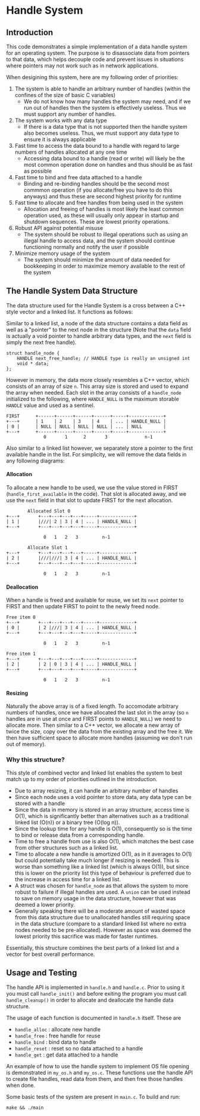 # Handle System

## Introduction

This code demonstrates a simple implementation of a data handle system for an operating system. The purpose is to disassociate data from pointers to that data, which helps decouple code and prevent issues in situations where pointers may not work such as in network applications.

When desigining this system, here are my following order of priorities:
1. The system is able to handle an arbitrary number of handles (within the confines of the size of basic C variables)
   - We do not know how many handles the system may need, and if we run out of handles then the system is effectively useless. Thus we must support any number of handles.
2. The system works with any data type
   - If there is a data type that is not supported then the handle system also becomes useless. Thus, we must support any data type to ensure it is always applicable
3. Fast time to access the data bound to a handle with regard to large numbers of handles allocated at any one time
   - Accessing data bound to a handle (read or write) will likely be the most common operation done on handles and thus should be as fast as possible
4. Fast time to bind and free data attached to a handle
   - Binding and re-binding handles should be the second most commmon operation (if you allocate/free you have to do this anyways) and thus these are second highest priority for runtime
5. Fast time to allocate and free handles from being used in the system
   - Allocation and freeing of handles is most likely the least common operation used, as these will usually only appear in startup and shutdown sequences. These are lowest priority operations.
6. Robust API against potential misuse
   - The system should be robust to illegal operations such as using an illegal handle to access data, and the system should continue functioning normally and notify the user if possible
7. Minimize memory usage of the system
   - The system should minimize the amount of data needed for bookkeeping in order to maximize memory available to the rest of the system

## The Handle System Data Structure

The data structure used for the Handle System is a cross between a C++ style vector and a linked list. It functions as follows:

Similar to a linked list, a node of the data structure contains a data field as well as a "pointer" to the next node in the structure (Note that the `data` field is actually a void pointer to handle arbitrary data types, and the `next` field is simply the next free handle).
```
struct handle_node {
    HANDLE next_free_handle; // HANDLE type is really an unsigned int
    void * data;
};
```

However in memory, the data more closely resembles a C++ vector, which consists of an array of size `n`. This array size is stored and used to expand the array when needed. Each slot in the array consists of a `handle_node` initialized to the following, where `HANDLE_NULL` is the maximum storable `HANDLE` value and used as a sentinel.

```
FIRST      +------+------+------+------+-----+-------------+
+---+      | 1    | 2    | 3    | 4    | ... | HANDLE_NULL |
| 0 |      | NULL | NULL | NULL | NULL | ... | NULL        |
+---+      +------+------+------+------+-----+-------------+
              0       1      2       3              n-1
```

Also similar to a linked list however, we separately store a pointer to the first available handle in the list.
For simplicity, we will remove the data fields in any following diagrams:

#### Allocation
To allocate a new handle to be used, we use the value stored in FIRST (`handle_first_available` in the code). That slot is allocated away, and we use the `next` field in that slot to update FIRST for the next allocation.

```
        Allocated Slot 0
+---+       +---+---+---+---+-----+-------------+
| 1 |       |///| 2 | 3 | 4 | ... | HANDLE_NULL |
+---+       +---+---+---+---+-----+-------------+

              0   1   2   3         n-1

        Allocate Slot 1
+---+       +---+---+---+---+-----+-------------+
| 2 |       |///|///| 3 | 4 | ... | HANDLE_NULL |
+---+       +---+---+---+---+-----+-------------+

              0   1   2   3         n-1
```

#### Deallocation
When a handle is freed and available for reuse, we set its `next` pointer to FIRST and then update FIRST to point to the newly freed node.

```
Free item 0
+---+       +---+---+---+---+-----+-------------+
| 0 |       | 2 |///| 3 | 4 | ... | HANDLE_NULL |
+---+       +---+---+---+---+-----+-------------+

              0   1   2   3         n-1

Free item 1
+---+       +---+---+---+---+-----+-------------+
| 2 |       | 2 | 0 | 3 | 4 | ... | HANDLE_NULL |
+---+       +---+---+---+---+-----+-------------+

              0   1   2   3         n-1
```

#### Resizing
Naturally the above array is of a fixed length. To accomodate arbitrary numbers of handles, once we have allocated the last slot in the array (so `n` handles are in use at once and FIRST points to `HANDLE_NULL`) we need to allocate more. Then similar to a C++ vector, we allocate a new array of twice the size, copy over the data from the existing array and the free it. We then have sufficient space to allocate more handles (assuming we don't run out of memory).

### Why this structure?

This style of combined vector and linked list enables the system to best match up to my order of priorities outlined in the introduction. 

- Due to array resizing, it can handle an arbitrary number of handles
- Since each node uses a void pointer to store data, any data type can be stored with a handle
- Since the data in memory is stored in an array structure, access time is O(1), which is significantly better than alternatives such as a traditional linked list (O(n)) or a binary tree (O(log n)).
- Since the lookup time for any handle is O(1), consequently so is the time to bind or release data from a corresponding handle.
- Time to free a handle from use is also O(1), which matches the best case from other structures such as a linked list.
- Time to allocate a new handle is amortized O(1), as in it averages to O(1) but could potentially take much longer if resizing is needed. This is worse than something like a linked list (which is always O(1)), but since this is lower on the priority list this type of behaviour is preferred due to the increase in access time for a linked list.
-  A struct was chosen for `handle_node` as that allows the system to more robust to failure if illegal handles are used. A `union` can be used instead to save on memory usage in the data structure, however that was deemed a lower priority.
-  Generally speaking there will be a moderate amount of wasted space from this data structure due to unallocated handles still requiring space in the data structure (compare to a standard linked list where no extra nodes needed to be pre-allocated). However as space was deemed the lowest priority this sacrifice was made for faster runtimes.

Essentially, this structure combines the best parts of a linked list and a vector for best overall performance.

## Usage and Testing

The handle API is implemented in `handle.h` and `handle.c`. Prior to using it you must call  `handle_init()` and before exiting the program you must call `handle_cleanup()` in order to allocate and deallocate the handle data structure.

The usage of each function is documented in `handle.h` itself. These are
- `handle_alloc` : allocate new handle
- `handle_free` : free handle for reuse
- `handle_bind` : bind data to handle
- `handle_reset` : reset so no data attached to a handle
- `handle_get` : get data attached to a handle

An example of how to use the handle system to implement OS file opening is demonstrated in `my_os.h` and `my_os.c`. These functions use the handle API to create file handles, read data from them, and then free those handles when done.

Some basic tests of the system are present in `main.c`. To build and run:

```
make && ./main
```


